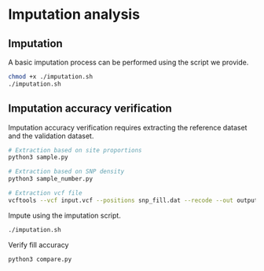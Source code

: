 # Imputation analysis

## Imputation

A basic imputation process can be performed using the script we provide.

```bash
chmod +x ./imputation.sh
./imputation.sh
```
## Imputation accuracy verification

Imputation accuracy verification requires extracting the reference dataset and the validation dataset.

```bash
# Extraction based on site proportions
python3 sample.py

# Extraction based on SNP density
python3 sample_number.py

# Extraction vcf file
vcftools --vcf input.vcf --positions snp_fill.dat --recode --out output
```

Impute using the imputation script.

```bash
./imputation.sh
```

Verify fill accuracy


```bash
python3 compare.py
```
